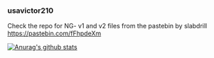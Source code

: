 ### usavictor210
Check the repo for NG- v1 and v2 files from the pastebin by slabdrill
https://pastebin.com/fFhpdeXm

[![Anurag's github stats](https://github-readme-stats.vercel.app/api?username=usavictor210)](https://github.com/anuraghazra/github-readme-stats)
